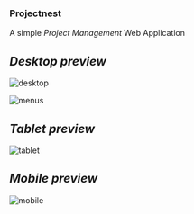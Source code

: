 ### Projectnest

A simple *Project Management* Web Application

## *Desktop preview*

![desktop](https://github.com/projectfinalaudio/projectnest/blob/admin_dashboard/previews/admin%20dashboard.png?raw=true)

![menus](https://github.com/projectfinalaudio/projectnest/blob/admin_dashboard/previews/admin%20dashboard%20menus.png?raw=true)

## *Tablet preview*

![tablet](https://github.com/projectfinalaudio/projectnest/blob/admin_dashboard/previews/admin%20dashboard(tablet%20view).png?raw=true)

## *Mobile preview*

![mobile](https://github.com/projectfinalaudio/projectnest/blob/admin_dashboard/previews/admin%20dashboard(mobile%20view).png?raw=true)
